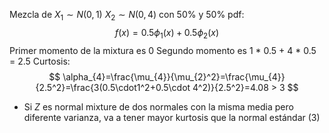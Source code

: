 Mezcla de $X_{1}\sim N(0,1)$ $X_{2}\sim N(0,4)$ con 50% y 50% 
pdf: 
$$
f(x)=0.5\phi_{1}(x) +0.5\phi_{2}(x)
$$
Primer momento de la mixtura es 0
Segundo momento es 1 * 0.5 + 4 * 0.5 = 2.5
Curtosis:
$$
\alpha_{4}=\frac{\mu_{4}}{\mu_{2}^2}=\frac{\mu_{4}}{2.5^2}=\frac{3(0.5\cdot1^2+0.5\cdot 4^2)}{2.5^2}=4.08 > 3
$$
- Si $Z$ es normal mixture de dos normales con la misma media pero diferente varianza, va a tener mayor kurtosis que la normal estándar (3)
